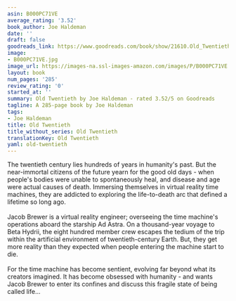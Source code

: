 ```yaml
---
asin: B000PC71VE
average_rating: '3.52'
book_author: Joe Haldeman
date: ''
draft: false
goodreads_link: https://www.goodreads.com/book/show/21610.Old_Twentieth
image:
- B000PC71VE.jpg
image_url: https://images-na.ssl-images-amazon.com/images/P/B000PC71VE.01._SCLZZZZZZZ.jpg
layout: book
num_pages: '285'
review_rating: '0'
started_at: ''
summary: Old Twentieth by Joe Haldeman - rated 3.52/5 on Goodreads
tagline: A 285-page book by Joe Haldeman
tags:
- Joe Haldeman
title: Old Twentieth
title_without_series: Old Twentieth
translationKey: Old Twentieth
yaml: old-twentieth
---
```


The twentieth century lies hundreds of years in humanity's past. But the near-immortal citizens of the future yearn for the good old days - when people's bodies were unable to spontaneously heal, and disease and age were actual causes of death. Immersing themselves in virtual reality time machines, they are addicted to exploring the life-to-death arc that defined a lifetime so long ago.<br /><br />Jacob Brewer is a virtual reality engineer; overseeing the time machine's operations aboard the starship Ad Astra. On a thousand-year voyage to Beta Hydrii, the eight hundred member crew escapes the tedium of the trip within the artificial environment of twentieth-century Earth. But, they get more reality than they expected when people entering the machine start to die.<br /><br />For the time machine has become sentient, evolving far beyond what its creators imagined. It has become obsessed with humanity - and wants Jacob Brewer to enter its confines and discuss this fragile state of being called life...